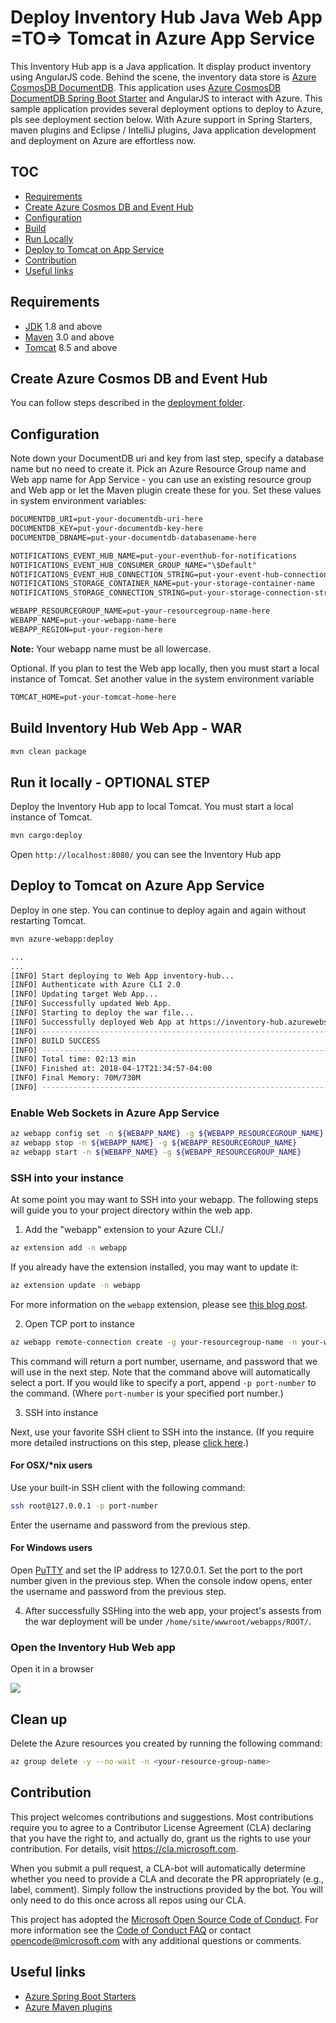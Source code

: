 # Deploy Inventory Hub Java Web App =TO=> Tomcat in Azure App Service

This Inventory Hub app is a Java application. It display product
inventory using AngularJS code. 
Behind the scene, the inventory data store 
is [Azure CosmosDB DocumentDB](https://docs.microsoft.com/en-us/azure/cosmos-db/documentdb-introduction). 
This application uses [Azure CosmosDB DocumentDB Spring Boot Starter](https://github.com/Microsoft/azure-spring-boot/tree/master/azure-starters/azure-documentdb-spring-boot-starter) 
and AngularJS to interact with Azure. This sample application 
provides several deployment options to deploy to Azure, pls 
see deployment section below. With Azure support in Spring 
Starters, maven plugins and Eclipse / IntelliJ plugins, 
Java application development and deployment on Azure
are effortless now.


## TOC

* [Requirements](#requirements)
* [Create Azure Cosmos DB and Event Hub](#create-azure-cosmos-db-and-event-hub)
* [Configuration](#configuration)
* [Build](#build-inventory-hub-web-app---war)
* [Run Locally](#run-it-locally---optional-step)
* [Deploy to Tomcat on App Service](#deploy-to-tomcat-on-azure-app-service)
* [Contribution](#contribution)
* [Useful links](#useful-links)

## Requirements

* [JDK](http://www.oracle.com/technetwork/java/javase/downloads/jdk8-downloads-2133151.html) 1.8 and above
* [Maven](https://maven.apache.org/) 3.0 and above
* [Tomcat](https://tomcat.apache.org/download-80.cgi) 8.5 and above

## Create Azure Cosmos DB and Event Hub

You can follow steps described in the [deployment folder](../deployment/README.md).

## Configuration

Note down your DocumentDB uri and key from last step, 
specify a database name but no need to create it. Pick an 
Azure Resource Group name and Web app name for App Service - 
you can use an existing resource group and Web 
app or let the Maven plugin create these for you. 
Set these values in system environment variables:

``` txt
DOCUMENTDB_URI=put-your-documentdb-uri-here
DOCUMENTDB_KEY=put-your-documentdb-key-here
DOCUMENTDB_DBNAME=put-your-documentdb-databasename-here

NOTIFICATIONS_EVENT_HUB_NAME=put-your-eventhub-for-notifications
NOTIFICATIONS_EVENT_HUB_CONSUMER_GROUP_NAME="\$Default"
NOTIFICATIONS_EVENT_HUB_CONNECTION_STRING=put-your-event-hub-connection-string
NOTIFICATIONS_STORAGE_CONTAINER_NAME=put-your-storage-container-name
NOTIFICATIONS_STORAGE_CONNECTION_STRING=put-your-storage-connection-string

WEBAPP_RESOURCEGROUP_NAME=put-your-resourcegroup-name-here
WEBAPP_NAME=put-your-webapp-name-here
WEBAPP_REGION=put-your-region-here
```

**Note:** Your webapp name must be all lowercase.

Optional. If you plan to test the Web app locally, then 
you must start a local instance of Tomcat. Set another value in
the system environment variable

``` txt
TOMCAT_HOME=put-your-tomcat-home-here
```

## Build Inventory Hub Web App - WAR

```bash
mvn clean package
```

## Run it locally - OPTIONAL STEP

Deploy the Inventory Hub app to local Tomcat. You must start 
a local instance of Tomcat.

```bash
mvn cargo:deploy
```

Open `http://localhost:8080/` you can see the Inventory Hub app

## Deploy to Tomcat on Azure App Service

Deploy in one step. You can continue to deploy again and 
again without restarting Tomcat.

```bash
mvn azure-webapp:deploy
```

```bash
...
...
[INFO] Start deploying to Web App inventory-hub...
[INFO] Authenticate with Azure CLI 2.0
[INFO] Updating target Web App...
[INFO] Successfully updated Web App.
[INFO] Starting to deploy the war file...
[INFO] Successfully deployed Web App at https://inventory-hub.azurewebsites.net
[INFO] ------------------------------------------------------------------------
[INFO] BUILD SUCCESS
[INFO] ------------------------------------------------------------------------
[INFO] Total time: 02:13 min
[INFO] Finished at: 2018-04-17T21:34:57-04:00
[INFO] Final Memory: 70M/730M
[INFO] ------------------------------------------------------------------------
```

### Enable Web Sockets in Azure App Service

```bash
az webapp config set -n ${WEBAPP_NAME} -g ${WEBAPP_RESOURCEGROUP_NAME} --web-sockets-enabled true
az webapp stop -n ${WEBAPP_NAME} -g ${WEBAPP_RESOURCEGROUP_NAME}
az webapp start -n ${WEBAPP_NAME} -g ${WEBAPP_RESOURCEGROUP_NAME}
```

### SSH into your instance

At some point you may want to SSH into your webapp. The following steps will guide you to your project directory within the web app.

1. Add the "webapp" extension to your Azure CLI./

```bash
az extension add -n webapp
```

If you already have the extension installed, you may want to update it:

```bash
az extension update -n webapp
```
For more information on the `webapp` extension, please see [this blog post](https://blogs.msdn.microsoft.com/waws/2018/05/07/things-you-should-know-web-apps-and-ssh/).

2. Open TCP port to instance

```bash
az webapp remote-connection create -g your-resourcegroup-name -n your-webapp-name
```
This command will return a port number, username, and password that we will use in the next step.
Note that the command above will automatically select a port. If you would like to specify a port, append `-p port-number` to the command. (Where `port-number` is your specified port number.)

3. SSH into instance

Next, use your favorite SSH client to SSH into the instance. (If you require more detailed instructions on this step, please [click here](https://blogs.msdn.microsoft.com/waws/2018/05/07/things-you-should-know-web-apps-and-ssh/).)

#### For OSX/*nix users
Use your built-in SSH client with the following command:

```bash
ssh root@127.0.0.1 -p port-number
```

Enter the username and password from the previous step.

#### For Windows users

Open [PuTTY](https://www.chiark.greenend.org.uk/~sgtatham/putty/latest.html) and set the IP address to 127.0.0.1. Set the port to the port number given in the previous step. When the console indow opens, enter the username and password from the previous step.

4. After successfully SSHing into the web app, your project's assests from the war deployment will be under `/home/site/wwwroot/webapps/ROOT/`.

### Open the Inventory Hub Web app

Open it in a browser

![](./media/inventory-hub-app.jpg)

## Clean up

Delete the Azure resources you created by running the following command:

```bash
az group delete -y --no-wait -n <your-resource-group-name>
```

## Contribution

This project welcomes contributions and suggestions.  Most contributions require you to agree to a
Contributor License Agreement (CLA) declaring that you have the right to, and actually do, grant us
the rights to use your contribution. For details, visit https://cla.microsoft.com.

When you submit a pull request, a CLA-bot will automatically determine whether you need to provide
a CLA and decorate the PR appropriately (e.g., label, comment). Simply follow the instructions
provided by the bot. You will only need to do this once across all repos using our CLA.

This project has adopted the [Microsoft Open Source Code of Conduct](https://opensource.microsoft.com/codeofconduct/).
For more information see the [Code of Conduct FAQ](https://opensource.microsoft.com/codeofconduct/faq/) or
contact [opencode@microsoft.com](mailto:opencode@microsoft.com) with any additional questions or comments.

## Useful links
- [Azure Spring Boot Starters](https://github.com/Microsoft/azure-spring-boot)
- [Azure Maven plugins](https://github.com/Microsoft/azure-maven-plugins)
